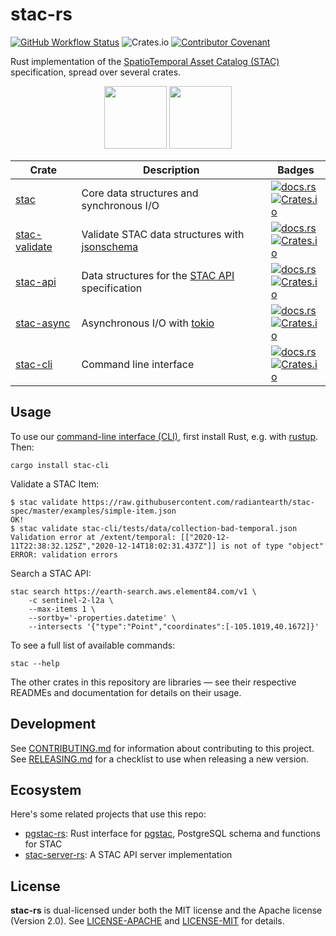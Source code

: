 # stac-rs

[![GitHub Workflow Status](https://img.shields.io/github/actions/workflow/status/stac-utils/stac-rs/ci.yml?branch=main&style=for-the-badge)](https://github.com/stac-utils/stac-rs/actions/workflows/ci.yml)
![Crates.io](https://img.shields.io/crates/l/stac?style=for-the-badge)
[![Contributor Covenant](https://img.shields.io/badge/Contributor%20Covenant-2.1-4baaaa.svg?style=for-the-badge)](./CODE_OF_CONDUCT)

Rust implementation of the [SpatioTemporal Asset Catalog (STAC)](https://stacspec.org/) specification, spread over several crates.

<p align="center">
<img src="https://github.com/radiantearth/stac-site/raw/main/assets/images/STAC-01.png" height="100">
<img src="https://rustacean.net/assets/rustacean-orig-noshadow.svg" height=100>
</p>

| Crate | Description | Badges |
| ----- | ---- | --------- |
| [stac](./stac/README.md) | Core data structures and synchronous I/O | [![docs.rs](https://img.shields.io/docsrs/stac?style=flat-square)](https://docs.rs/stac/latest/stac/) <br> [![Crates.io](https://img.shields.io/crates/v/stac?style=flat-square)](https://crates.io/crates/stac) |
| [stac-validate](./stac-validate/README.md) | Validate STAC data structures with [jsonschema](https://json-schema.org/) | [![docs.rs](https://img.shields.io/docsrs/stac-validate?style=flat-square)](https://docs.rs/stac-validate/latest/stac-validate/) <br> [![Crates.io](https://img.shields.io/crates/v/stac-validate?style=flat-square)](https://crates.io/crates/stac-validate) |
| [stac-api](./stac-api/README.md) | Data structures for the [STAC API](https://github.com/radiantearth/stac-api-spec) specification | [![docs.rs](https://img.shields.io/docsrs/stac-api?style=flat-square)](https://docs.rs/stac-api/latest/stac_api/) <br> [![Crates.io](https://img.shields.io/crates/v/stac-api?style=flat-square)](https://crates.io/crates/stac-api)
| [stac-async](./stac-async/README.md) | Asynchronous I/O with [tokio](https://tokio.rs/) | [![docs.rs](https://img.shields.io/docsrs/stac-async?style=flat-square)](https://docs.rs/stac-async/latest/stac_async/) <br> [![Crates.io](https://img.shields.io/crates/v/stac-async?style=flat-square)](https://crates.io/crates/stac-async)
| [stac-cli](./stac-cli/README.md)| Command line interface | [![docs.rs](https://img.shields.io/docsrs/stac-cli?style=flat-square)](https://docs.rs/stac-cli/latest/stac_cli/) <br> [![Crates.io](https://img.shields.io/crates/v/stac-cli?style=flat-square)](https://crates.io/crates/stac-cli)

## Usage

To use our [command-line interface (CLI)](./stac-cli/README.md), first install Rust, e.g. with [rustup](https://rustup.rs/).
Then:

```shell
cargo install stac-cli
```

Validate a STAC Item:

```shell
$ stac validate https://raw.githubusercontent.com/radiantearth/stac-spec/master/examples/simple-item.json
OK!
$ stac validate stac-cli/tests/data/collection-bad-temporal.json 
Validation error at /extent/temporal: [["2020-12-11T22:38:32.125Z","2020-12-14T18:02:31.437Z"]] is not of type "object"
ERROR: validation errors
```

Search a STAC API:

```shell
stac search https://earth-search.aws.element84.com/v1 \
    -c sentinel-2-l2a \
    --max-items 1 \
    --sortby='-properties.datetime' \
    --intersects '{"type":"Point","coordinates":[-105.1019,40.1672]}'
```

To see a full list of available commands:

```shell
stac --help
```

The other crates in this repository are libraries — see their respective READMEs and documentation for details on their usage.

## Development

See [CONTRIBUTING.md](./CONTRIBUTING.md) for information about contributing to this project.
See [RELEASING.md](./RELEASING.md) for a checklist to use when releasing a new version.

## Ecosystem

Here's some related projects that use this repo:

- [pgstac-rs](https://github.com/stac-utils/pgstac-rs): Rust interface for [pgstac](https://github.com/stac-utils/pgstac), PostgreSQL schema and functions for STAC
- [stac-server-rs](https://github.com/gadomski/stac-server-rs): A STAC API server implementation

## License

**stac-rs** is dual-licensed under both the MIT license and the Apache license (Version 2.0).
See [LICENSE-APACHE](./LICENSE-APACHE) and [LICENSE-MIT](./LICENSE-MIT) for details.

<!-- markdownlint-disable-file MD033 -->
